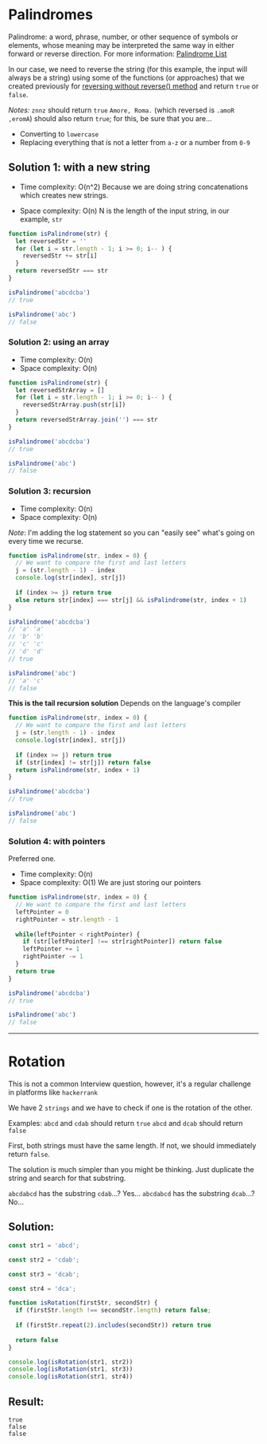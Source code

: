 # Palindromes

Palindrome: a word, phrase, number, or other sequence of symbols or elements, whose meaning may be interpreted the same way in either forward or reverse direction.
For more information: [Palindrome List](http://www.palindromelist.net/)

In our case, we need to reverse the string (for this example, the input will always be a string) using some of the functions (or approaches) that we created previously for [reversing without reverse() method](./00_1_useful-methods-reversing.md) and return `true` or `false`.

*Notes:*
`znnz` should return `true`
`Amore, Roma.` (which reversed is `.amoR ,eromA`) should also return `true`; for this, be sure that you are...
* Converting to `lowercase`
* Replacing everything that is not a letter from `a-z` or a number from `0-9`

## Solution 1: with a new string

* Time complexity: O(n^2)
Because we are doing string concatenations which creates new strings.

* Space complexity: O(n)
N is the length of the input string, in our example, `str`

```js
function isPalindrome(str) {
  let reversedStr = ''
  for (let i = str.length - 1; i >= 0; i-- ) {
    reversedStr += str[i]
  }
  return reversedStr === str
}

isPalindrome('abcdcba')
// true

isPalindrome('abc')
// false
```

### Solution 2: using an array

* Time complexity: O(n) 
* Space complexity: O(n)

```js
function isPalindrome(str) {
  let reversedStrArray = []
  for (let i = str.length - 1; i >= 0; i-- ) {
    reversedStrArray.push(str[i])
  }
  return reversedStrArray.join('') === str
}

isPalindrome('abcdcba')
// true

isPalindrome('abc')
// false
```

### Solution 3: recursion

* Time complexity: O(n) 
* Space complexity: O(n) 

*Note*: I'm adding the log statement so you can "easily see" what's going on every time we recurse.

```js
function isPalindrome(str, index = 0) {
  // We want to compare the first and last letters
  j = (str.length - 1) - index
  console.log(str[index], str[j])
  
  if (index >= j) return true
  else return str[index] === str[j] && isPalindrome(str, index + 1)
}

isPalindrome('abcdcba')
// 'a' 'a'
// 'b' 'b'
// 'c' 'c'
// 'd' 'd'
// true

isPalindrome('abc')
// 'a' 'c'
// false
```

**This is the tail recursion solution**
Depends on the language's compiler

```js
function isPalindrome(str, index = 0) {
  // We want to compare the first and last letters
  j = (str.length - 1) - index
  console.log(str[index], str[j])
  
  if (index >= j) return true
  if (str[index] != str[j]) return false
  return isPalindrome(str, index + 1)
}

isPalindrome('abcdcba')
// true

isPalindrome('abc')
// false
```

### Solution 4: with pointers
Preferred one. 

* Time complexity: O(n) 
* Space complexity: O(1) 
We are just storing our pointers 


```js
function isPalindrome(str, index = 0) {
  // We want to compare the first and last letters
  leftPointer = 0
  rightPointer = str.length - 1
  
  while(leftPointer < rightPointer) {
    if (str[leftPointer] !== str[rightPointer]) return false
    leftPointer += 1
    rightPointer -= 1
  }
  return true
}

isPalindrome('abcdcba')
// true

isPalindrome('abc')
// false
```


---

# Rotation

This is not a common Interview question, however, it's a regular challenge in platforms like `hackerrank`

We have 2 `strings` and we have to check if one is the rotation of the other.

Examples:
`abcd` and `cdab` should return `true`
`abcd` and `dcab` should return `false`

First, both strings must have the same length. If not, we should immediately return `false`.

The solution is much simpler than you might be thinking. Just duplicate the string and search for that substring.

`abcdabcd` has the substring `cdab`...? Yes...
`abcdabcd` has the substring `dcab`...? No...

## Solution:

```javascript
const str1 = 'abcd';

const str2 = 'cdab';

const str3 = 'dcab';

const str4 = 'dca';

function isRotation(firstStr, secondStr) {
  if (firstStr.length !== secondStr.length) return false;
  
  if (firstStr.repeat(2).includes(secondStr)) return true
  
  return false
}

console.log(isRotation(str1, str2))
console.log(isRotation(str1, str3))
console.log(isRotation(str1, str4))
```

## Result:
```
true
false
false
```